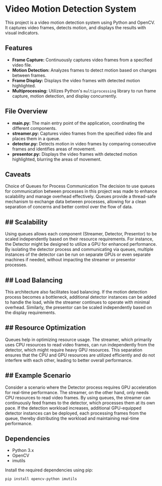 # Video Motion Detection System

This project is a video motion detection system using Python and OpenCV. It captures video frames, detects motion, and displays the results with visual indicators.

## Features

- **Frame Capture:** Continuously captures video frames from a specified video file.
- **Motion Detection:** Analyzes frames to detect motion based on changes between frames.
- **Frame Display:** Displays the video frames with detected motion highlighted.
- **Multiprocessing:** Utilizes Python's `multiprocessing` library to run frame capture, motion detection, and display concurrently.

## File Overview

- **main.py:** The main entry point of the application, coordinating the different components.
- **streamer.py:** Captures video frames from the specified video file and places them in a queue.
- **detector.py:** Detects motion in video frames by comparing consecutive frames and identifies areas of movement.
- **presentor.py:** Displays the video frames with detected motion highlighted, blurring the areas of movement.

## Caveats
Choice of Queues for Process Communication
The decision to use queues for communication between processes in this project was made to enhance scalability and manage overhead effectively. Queues provide a thread-safe mechanism to exchange data between processes, allowing for a clean separation of concerns and better control over the flow of data.

## ## Scalability
Using queues allows each component (Streamer, Detector, Presentor) to be scaled independently based on their resource requirements. For instance, the Detector might be designed to utilize a GPU for enhanced performance. By isolating the detector process and communicating via queues, multiple instances of the detector can be run on separate GPUs or even separate machines if needed, without impacting the streamer or presentor processes.

## ## Load Balancing
This architecture also facilitates load balancing. If the motion detection process becomes a bottleneck, additional detector instances can be added to handle the load, while the streamer continues to operate with minimal overhead. Similarly, the presentor can be scaled independently based on the display requirements.

## ## Resource Optimization
Queues help in optimizing resource usage. The streamer, which primarily uses CPU resources to read video frames, can run independently from the detector, which might require heavy GPU resources. This separation ensures that the CPU and GPU resources are utilized efficiently and do not interfere with each other, leading to better overall performance.

## ## Example Scenario
Consider a scenario where the Detector process requires GPU acceleration for real-time performance. The streamer, on the other hand, only needs CPU resources to read video frames. By using queues, the streamer can continuously feed frames to the detector, which processes them at its own pace. If the detection workload increases, additional GPU-equipped detector instances can be deployed, each processing frames from the queue, thereby distributing the workload and maintaining real-time performance.

## Dependencies

- Python 3.x
- OpenCV
- imutils

Install the required dependencies using pip:

```bash
pip install opencv-python imutils


